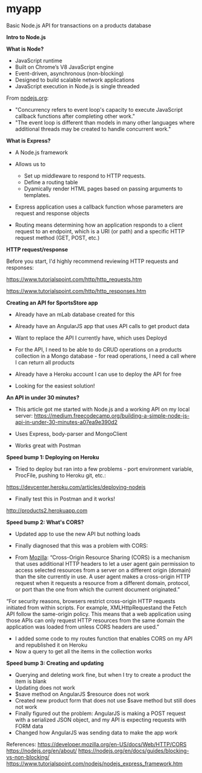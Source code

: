 # myapp
Basic Node.js API for transactions on a products database

<b>Intro to Node.js</b>

<b>What is Node?</b>
-	JavaScript runtime
-	Built on Chrome’s V8 JavaScript engine
-	Event-driven, asynchronous (non-blocking)
-	Designed to build scalable network applications
-	JavaScript execution in Node.js is single threaded

From <a href="http://www.nodejs.org">nodejs.org</a>:
-	"Concurrency refers to event loop's capacity to execute JavaScript callback functions after completing other work."
-	"The event loop is different than models in many other languages where additional threads may be created to handle concurrent work."

<b>What is Express?</b>
- A Node.js framework

- Allows us to
  - Set up middleware to respond to HTTP requests.
  - Define a routing table
  - Dyamically render HTML pages based on passing arguments to templates.

- Express application uses a callback function whose parameters are request and response objects
- Routing means determining how an application responds to a client request to an endpoint, which is a URI (or path) and a specific HTTP request method (GET, POST, etc.)

<b>HTTP request/response</b>

Before you start, I'd highly recommend reviewing HTTP requests and responses:

https://www.tutorialspoint.com/http/http_requests.htm

https://www.tutorialspoint.com/http/http_responses.htm

<b>Creating an API for SportsStore app</b>
- Already have an mLab database created for this
- Already have an AngularJS app that uses API calls to get product data
- Want to replace the API I currently have, which uses Deployd

- For the API, I need to be able to do CRUD operations on a products collection in a Mongo database - for read operations, I need a call where I can return all products
- Already have a Heroku account I can use to deploy the API for free
- Looking for the easiest solution!

<b>An API in under 30 minutes?</b>
- This article got me started with Node.js and a working API on my local server: https://medium.freecodecamp.org/building-a-simple-node-js-api-in-under-30-minutes-a07ea9e390d2

- Uses Express, body-parser and MongoClient
- Works great with Postman

<b>Speed bump 1: Deploying on Heroku</b>
- Tried to deploy but ran into a few problems - port environment variable, ProcFile, pushing to Heroku git, etc.: 

https://devcenter.heroku.com/articles/deploying-nodejs

- Finally test this in Postman and it works!

http://products2.herokuapp.com

<b>Speed bump 2: What's CORS?</b>
- Updated app to use the new API but nothing loads
- Finally diagnosed that this was a problem with CORS:

- From <a href="https://developer.mozilla.org/en-US/docs/Web/HTTP/CORS">Mozilla</a>: “Cross-Origin Resource Sharing (CORS) is a mechanism that uses additional HTTP headers to let a user agent gain permission to access selected resources from a server on a different origin (domain) than the site currently in use. A user agent makes a cross-origin HTTP request when it requests a resource from a different domain, protocol, or port than the one from which the current document originated.”

“For security reasons, browsers restrict cross-origin HTTP requests initiated from within scripts. For example, XMLHttpRequestand the Fetch API follow the same-origin policy. This means that a web application using those APIs can only request HTTP resources from the same domain the application was loaded from unless CORS headers are used.”

- I added some code to my routes function that enables CORS on my API and republished it on Heroku
- Now a query to get all the items in the collection works

<b>Speed bump 3: Creating and updating</b>
- Querying and deleting work fine, but when I try to create a product the item is blank
- Updating does not work
- $save method on AngularJS $resource does not work 
- Created new product form that does not use $save method but still does not work
- Finally figured out the problem: AngularJS is making a POST request with a serialized JSON object, and my API is expecting requests with FORM data
- Changed how AngularJS was sending data to make the app work

References:
https://developer.mozilla.org/en-US/docs/Web/HTTP/CORS
https://nodejs.org/en/about/
https://nodejs.org/en/docs/guides/blocking-vs-non-blocking/
https://www.tutorialspoint.com/nodejs/nodejs_express_framework.htm
